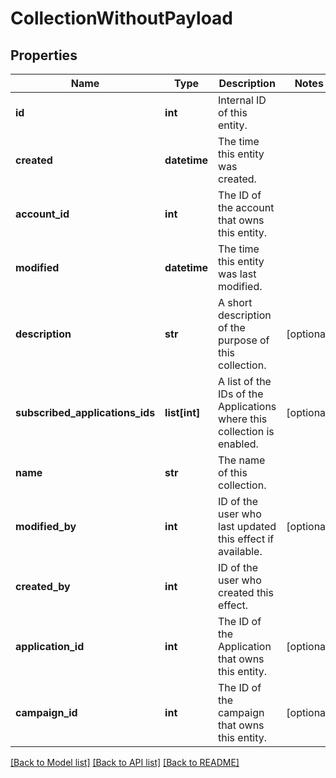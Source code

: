 # CollectionWithoutPayload


## Properties
Name | Type | Description | Notes
------------ | ------------- | ------------- | -------------
**id** | **int** | Internal ID of this entity. | 
**created** | **datetime** | The time this entity was created. | 
**account_id** | **int** | The ID of the account that owns this entity. | 
**modified** | **datetime** | The time this entity was last modified. | 
**description** | **str** | A short description of the purpose of this collection. | [optional] 
**subscribed_applications_ids** | **list[int]** | A list of the IDs of the Applications where this collection is enabled. | [optional] 
**name** | **str** | The name of this collection. | 
**modified_by** | **int** | ID of the user who last updated this effect if available. | [optional] 
**created_by** | **int** | ID of the user who created this effect. | 
**application_id** | **int** | The ID of the Application that owns this entity. | [optional] 
**campaign_id** | **int** | The ID of the campaign that owns this entity. | [optional] 

[[Back to Model list]](../README.md#documentation-for-models) [[Back to API list]](../README.md#documentation-for-api-endpoints) [[Back to README]](../README.md)


